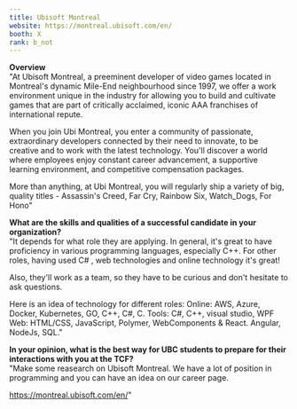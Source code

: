 ```yaml
---
title: Ubisoft Montreal
website: https://montreal.ubisoft.com/en/
booth: X
rank: b_not
---
```

**Overview**  
"At Ubisoft Montreal, a preeminent developer of video games located in Montreal's dynamic Mile-End neighbourhood since 1997, we offer a work environment unique in the industry for allowing you to build and cultivate games that are part of critically acclaimed, iconic AAA franchises of international repute.

When you join Ubi Montreal, you enter a community of passionate, extraordinary developers connected by their need to innovate, to be creative and to work with the latest technology. You'll discover a world where employees enjoy constant career advancement, a supportive learning environment, and competitive compensation packages.

More than anything, at Ubi Montreal, you will regularly ship a variety of big, quality titles - Assassin's Creed, Far Cry, Rainbow Six, Watch_Dogs, For Hono"
  
**What are the skills and qualities of a successful candidate in your organization?**  
"It depends for what role they are applying. In general, it's great to have  proficiency in various programming languages, especially C++. For other roles, having used C# , web technologies and online technology it's great! 

Also, they'll work as a team, so they have to be curious and don't hesitate to ask questions.

Here is an idea of technology for different roles: 
Online: AWS, Azure, Docker, Kubernetes, GO, C++, C#, C.
Tools: C#, C++, visual studio, WPF
Web: HTML/CSS, JavaScript, Polymer, WebComponents & React. Angular, NodeJs, SQL."
  
**In your opinion, what is the best way for UBC students to prepare for their interactions with you at the TCF?**  
"Make some reasearch on Ubisoft Montreal. We have a lot of position in programming and you can have an idea on our career page. 

https://montreal.ubisoft.com/en/"
